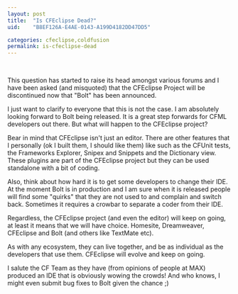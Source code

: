 ```yaml
---
layout: post
title:  "Is CFEclipse Dead?"
uid:	"B8EF126A-E4AE-0143-A199D4182DD47DD5"

categories: cfeclipse,coldfusion
permalink: is-cfeclipse-dead
---
```

<p> </p>
<p>This question has started to raise its head amongst various forums and I have been asked (and misquoted) that the CFEclipse Project will be discontinued now that "Bolt" has been announced. </p>
<p>I just want to clarify to everyone that this is not the case. I am absolutely looking forward to Bolt being released. It is a great step forwards for CFML developers out there. But what will happen to the CFEclipse project?</p>
<p>Bear in mind that CFEclipse isn't just an editor. There are other features that I personally (ok I built them, I should like them) like such as the CFUnit tests, the Frameworks Explorer, Snipex and Snippets and the Dictionary view. These plugins are part of the CFEclipse project but they can be used standalone with a bit of coding. </p>
<p>Also, think about how hard it is to get some developers to change their IDE. At the moment Bolt is in production and I am sure when it is released people will find some "quirks" that they are not used to and complain and switch back. Sometimes it requires a crowbar to separate a coder from their IDE. </p>
<p>Regardless, the CFEclipse project (and even the editor) will keep on going, at least it means that we will have choice. Homesite, Dreamweaver, CFEclipse and Bolt (and others like TextMate etc). </p>
<p>As with any ecosystem, they can live together, and be as individual as the developers that use them. CFEclipse will evolve and keep on going. </p>
<p>I salute the CF Team as they have (from opinions of people at MAX) produced an IDE that is obviously wowing the crowds! And who knows, I might even submit bug fixes to Bolt given the chance ;) </p>
<p> </p>